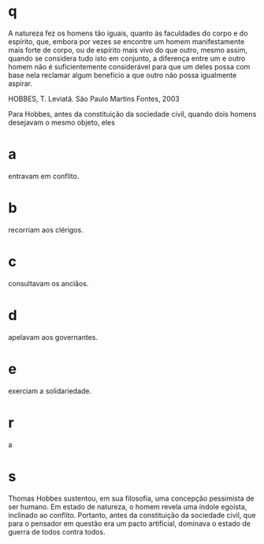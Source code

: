 # q
A natureza fez os homens tão iguais, quanto às faculdades do corpo e do espírito, que, embora por vezes se encontre um homem manifestamente mais forte de corpo, ou de espírito mais vivo do que outro, mesmo assim, quando se considera tudo isto em conjunto, a diferença entre um e outro homem não é suficientemente considerável para que um deles possa com base nela reclamar algum benefício a que outro não possa igualmente aspirar.

HOBBES, T. Leviatã. São Paulo Martins Fontes, 2003

Para Hobbes, antes da constituição da sociedade civil, quando dois homens desejavam o mesmo objeto, eles

# a
entravam em conflito.

# b
recorriam aos clérigos.

# c
consultavam os anciãos.

# d
apelavam aos governantes.

# e
exerciam a solidariedade.

# r
a

# s
Thomas Hobbes sustentou, em sua filosofia, uma concepção pessimista de ser humano. Em estado de natureza, o homem revela uma índole egoísta, inclinado ao conflito. Portanto, antes da constituição da sociedade civil, que para o pensador em questão era um pacto artificial, dominava o estado de guerra de todos contra todos.
